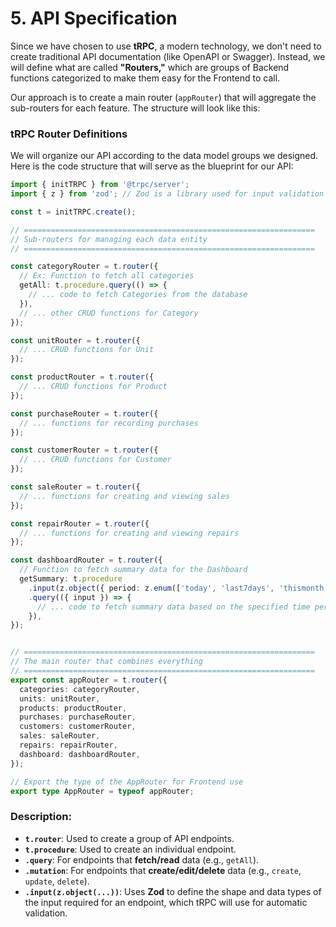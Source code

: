 # 5\. API Specification

Since we have chosen to use **tRPC**, a modern technology, we don't need to create traditional API documentation (like OpenAPI or Swagger). Instead, we will define what are called **"Routers,"** which are groups of Backend functions categorized to make them easy for the Frontend to call.

Our approach is to create a main router (`appRouter`) that will aggregate the sub-routers for each feature. The structure will look like this:

### tRPC Router Definitions

We will organize our API according to the data model groups we designed. Here is the code structure that will serve as the blueprint for our API:

```typescript
import { initTRPC } from '@trpc/server';
import { z } from 'zod'; // Zod is a library used for input validation

const t = initTRPC.create();

// =================================================================
// Sub-routers for managing each data entity
// =================================================================

const categoryRouter = t.router({
  // Ex: Function to fetch all categories
  getAll: t.procedure.query(() => {
    // ... code to fetch Categories from the database
  }),
  // ... other CRUD functions for Category
});

const unitRouter = t.router({
  // ... CRUD functions for Unit
});

const productRouter = t.router({
  // ... CRUD functions for Product
});

const purchaseRouter = t.router({
  // ... functions for recording purchases
});

const customerRouter = t.router({
  // ... CRUD functions for Customer
});

const saleRouter = t.router({
  // ... functions for creating and viewing sales
});

const repairRouter = t.router({
  // ... functions for creating and viewing repairs
});

const dashboardRouter = t.router({
  // Function to fetch summary data for the Dashboard
  getSummary: t.procedure
    .input(z.object({ period: z.enum(['today', 'last7days', 'thismonth']) }))
    .query(({ input }) => {
      // ... code to fetch summary data based on the specified time period
    }),
});


// =================================================================
// The main router that combines everything
// =================================================================
export const appRouter = t.router({
  categories: categoryRouter,
  units: unitRouter,
  products: productRouter,
  purchases: purchaseRouter,
  customers: customerRouter,
  sales: saleRouter,
  repairs: repairRouter,
  dashboard: dashboardRouter,
});

// Export the type of the AppRouter for Frontend use
export type AppRouter = typeof appRouter;

```

### **Description:**

  * **`t.router`**: Used to create a group of API endpoints.
  * **`t.procedure`**: Used to create an individual endpoint.
  * **`.query`**: For endpoints that **fetch/read** data (e.g., `getAll`).
  * **`.mutation`**: For endpoints that **create/edit/delete** data (e.g., `create`, `update`, `delete`).
  * **`.input(z.object(...))`**: Uses **Zod** to define the shape and data types of the input required for an endpoint, which tRPC will use for automatic validation.
